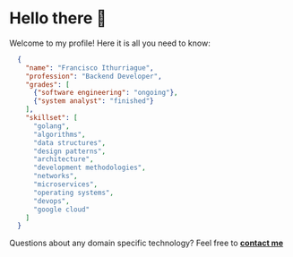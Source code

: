 # Hello there :eyes:

Welcome to my profile! Here it is all you need to know:

```json
  {
    "name": "Francisco Ithurriague",
    "profession": "Backend Developer",
    "grades": [
      {"software engineering": "ongoing"},
      {"system analyst": "finished"}
    ],
    "skillset": [
      "golang",
      "algorithms",
      "data structures",
      "design patterns",
      "architecture",
      "development methodologies",
      "networks",
      "microservices",
      "operating systems",
      "devops",
      "google cloud"
    ]
  }
```

Questions about any domain specific technology? Feel free to **[contact me](https://linktr.ee/fithurriague)**
